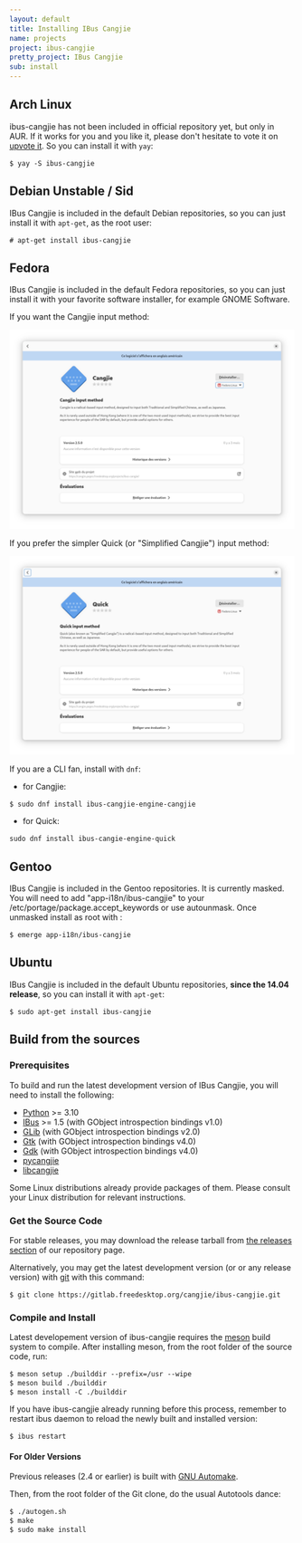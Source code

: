 ```yaml
---
layout: default
title: Installing IBus Cangjie
name: projects
project: ibus-cangjie
pretty_project: IBus Cangjie
sub: install
---
```


## Arch Linux

ibus-cangjie has not been included in official repository yet, but only in AUR.
If it works for you and you like it, please don't hesitate to vote it on
[upvote it](https://aur.archlinux.org/packages/ibus-cangjie/).
So you can install it with `yay`:

```
$ yay -S ibus-cangjie
```

## Debian Unstable / Sid

IBus Cangjie is included in the default Debian repositories, so you can just
install it with `apt-get`, as the root user:

```
# apt-get install ibus-cangjie
```

## Fedora

IBus Cangjie is included in the default Fedora repositories, so you can just
install it with your favorite software installer, for example GNOME Software.

If you want the Cangjie input method:

![IBus Cangjie (Cangjie) in GNOME Software](/images/software-cangjie.png "Cangjie in GNOME Software")

If you prefer the simpler Quick (or "Simplified Cangjie") input method:

![IBus Cangjie (Quick) in GNOME Software](/images/software-quick.png "Quick in GNOME Software")


If you are a CLI fan, install with `dnf`:

* for Cangjie:

```
$ sudo dnf install ibus-cangjie-engine-cangjie
```

* for Quick:

```
sudo dnf install ibus-cangie-engine-quick
```

## Gentoo

IBus Cangjie is included in the Gentoo repositories. It is currently masked.
You will need to add "app-i18n/ibus-cangjie" to your /etc/portage/package.accept_keywords
or use autounmask. Once unmasked install as root with :

```
$ emerge app-i18n/ibus-cangjie
```

## Ubuntu

IBus Cangjie is included in the default Ubuntu repositories, **since
the 14.04 release**, so you can install it with `apt-get`:

```
$ sudo apt-get install ibus-cangjie
```

## Build from the sources

### Prerequisites

To build and run the latest development version of IBus Cangjie, you will need
to install the following:

* [Python][python] >= 3.10
* [IBus][ibus] >= 1.5 (with GObject introspection bindings v1.0)
* [GLib][glib] (with GObject introspection bindings v2.0)
* [Gtk][gtk] (with GObject introspection bindings v4.0)
* [Gdk][gdk] (with GObject introspection bindings v4.0)
* [pycangjie][pycangjie]
* [libcangjie][libcangjie]

Some Linux distributions already provide packages of them. Please consult your
Linux distribution for relevant instructions.

[python]: https://www.python.org/
[ibus]: https://github.com/ibus/ibus/wiki/ReadMe
[glib]: https://gitlab.gnome.org/GNOME/glib
[gtk]: https://www.gtk.org/
[gdk]: https://docs.gtk.org/gdk3/
[pycangjie]: https://cangjie.pages.freedesktop.org/projects/pycangjie/
[libcangjie]: https://cangjie.pages.freedesktop.org/projects/libcangjie/

### G​et the Source Code

For stable releases, you may download the release tarball from
[the releases section][releases] of our repository page.

Alternatively, you may get the latest development version (or or any release
version) with [git][git] with this command:

```
$ git clone https://gitlab.freedesktop.org/cangjie/ibus-cangjie.git
```

### Compile and Install

L​atest developement version of ibus-cangjie requires the [meson][meson]
build system to compile. After installing meson, from the root folder of the
source code, run:

```
$ meson setup ./builddir --prefix=/usr --wipe
$ meson build ./builddir
$ meson install -C ./builddir
```

If you have ibus-cangjie already running before this process, remember to
restart ibus daemon to reload the newly built and installed version:

```
$ ibus restart
```

#### For Older Versions

Previous releases (2.4 or earlier) is built with [GNU Automake][automake].

Then, from the root folder of the Git clone, do the usual Autotools dance:

```
$ ./autogen.sh
$ make
$ sudo make install
```

[releases]: https://gitlab.freedesktop.org/cangjie/ibus-cangjie/-/releases
[meson]: https://mesonbuild.com/
[git]: https://git-scm.com/
[automake]: https://www.gnu.org/software/automake/manual/html_node/index.html